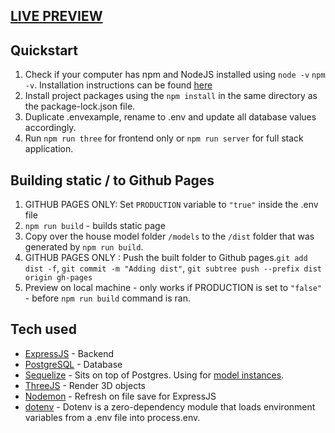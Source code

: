 ## [LIVE PREVIEW](https://leonas734.github.io/product_customiser/html/product-customiser/index.html)

## Quickstart

1. Check if your computer has npm and NodeJS installed using `node -v` `npm -v`. Installation instructions can be found [here](https://docs.npmjs.com/downloading-and-installing-node-js-and-npm)
2. Install project packages using the `npm install` in the same directory as the package-lock.json file. 
3. Duplicate .envexample, rename to .env and update all database values accordingly.
4. Run `npm run three` for frontend only or `npm run server` for full stack application.

## Building static / to Github Pages
1. GITHUB PAGES ONLY: Set `PRODUCTION` variable to `"true"` inside the .env file
2. `npm run build` - builds static page
3. Copy over the house model folder `/models` to the `/dist` folder that was generated by `npm run build`.
4. GITHUB PAGES ONLY : Push the built folder to Github pages.`git add dist -f`, `git commit -m "Adding dist"`, `git subtree push --prefix dist origin gh-pages`
5. Preview on local machine - only works if PRODUCTION is set to `"false"` - before `npm run build` command is ran.

## Tech used
* [ExpressJS](https://expressjs.com/) - Backend
* [PostgreSQL](https://www.postgresql.org/) - Database
* [Sequelize](https://www.npmjs.com/package/sequelize) - Sits on top of Postgres. Using for [model instances](https://sequelize.org/docs/v6/core-concepts/model-instances/).
* [ThreeJS](https://threejs.org/) - Render 3D objects
* [Nodemon](https://www.npmjs.com/package/nodemon) - Refresh on file save for ExpressJS
* [dotenv](https://www.npmjs.com/package/dotenv) - Dotenv is a zero-dependency module that loads environment variables from a .env file into process.env.

